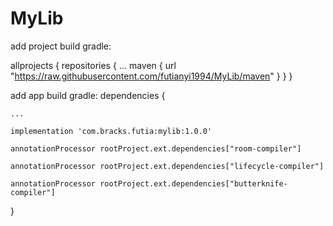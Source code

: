 # MyLib

add project build gradle:

allprojects {
    repositories {
        ...
        maven { url "https://raw.githubusercontent.com/futianyi1994/MyLib/maven" }
    }
}

add app build gradle:
dependencies {

    ...
    
    implementation 'com.bracks.futia:mylib:1.0.0'
    
    annotationProcessor rootProject.ext.dependencies["room-compiler"]
    
    annotationProcessor rootProject.ext.dependencies["lifecycle-compiler"]
    
    annotationProcessor rootProject.ext.dependencies["butterknife-compiler"]
    
}
